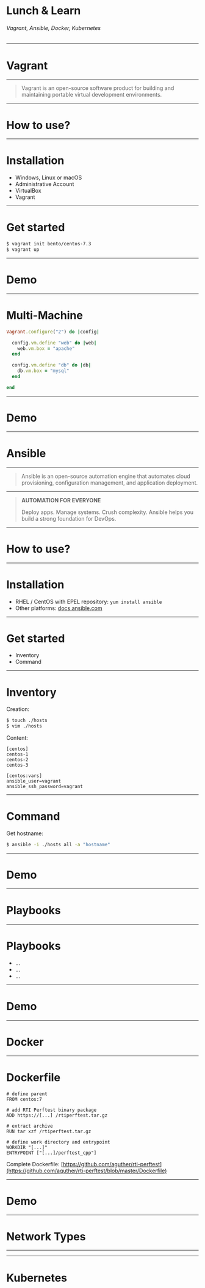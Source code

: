<!--
	$theme: gaia
    template: invert
-->

Lunch & Learn
===

###### Vagrant, Ansible, Docker, Kubernetes
<!-- *footer: Andreas Guther - github.com/aguther -->

---
# Vagrant

---
> Vagrant is an open-source software product for building and maintaining portable virtual development environments.
<!-- *footer: wikipedia.org -->

---
# How to use?

---
# Installation
- Windows, Linux or macOS
- Administrative Account
- VirtualBox
- Vagrant

---

# Get started
```bash
$ vagrant init bento/centos-7.3
$ vagrant up
```

---
# Demo

---
# Multi-Machine
```ruby
Vagrant.configure("2") do |config|

  config.vm.define "web" do |web|
    web.vm.box = "apache"
  end

  config.vm.define "db" do |db|
    db.vm.box = "mysql"
  end

end
```

---
# Demo

---
# Ansible

---
> Ansible is an open-source automation engine that automates cloud provisioning, configuration management, and application deployment.
<!-- *footer: wikipedia.org -->

---
> **AUTOMATION FOR EVERYONE**
>
> Deploy apps. Manage systems. Crush complexity.
> Ansible helps you build a strong foundation for DevOps.
<!-- *footer: ansible.com -->

---
# How to use?

---
# Installation
- RHEL / CentOS with EPEL repository: `yum install ansible`
- Other platforms:
[docs.ansible.com](http://docs.ansible.com/ansible/intro_installation.html)

---
# Get started
- Inventory
- Command

---
# Inventory
Creation:
```bash
$ touch ./hosts
$ vim ./hosts
```
Content:
```
[centos]
centos-1
centos-2
centos-3

[centos:vars]
ansible_user=vagrant
ansible_ssh_password=vagrant
```

---
# Command
Get hostname:
```bash
$ ansible -i ./hosts all -a "hostname"
```

---
# Demo

---
# Playbooks

---
# Playbooks
- ...
- ...
- ...

---
# Demo

---
# Docker

---
# Dockerfile
```
# define parent
FROM centos:7

# add RTI Perftest binary package
ADD https://[...] /rtiperftest.tar.gz

# extract archive
RUN tar xzf /rtiperftest.tar.gz

# define work directory and entrypoint
WORKDIR "[...]"
ENTRYPOINT ["[...]/perftest_cpp"]
```
Complete Dockerfile:
[https://github.com/aguther/rti-perftest](https://github.com/aguther/rti-perftest/blob/master/Dockerfile)

---
# Demo

---
# Network Types

---


---
# Kubernetes
